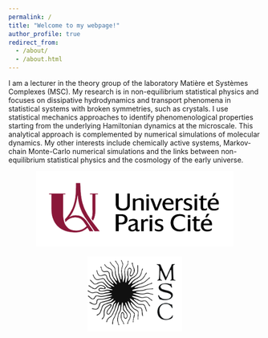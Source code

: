 ```yaml
---
permalink: /
title: "Welcome to my webpage!"
author_profile: true
redirect_from: 
  - /about/
  - /about.html
---
```




I am a lecturer in the theory group of the laboratory Matière et Systèmes Complexes (MSC). My research is in non-equilibrium statistical physics and focuses on dissipative hydrodynamics and transport phenomena in statistical systems with broken symmetries, such as crystals. I use statistical mechanics approaches to identify phenomenological properties starting from the underlying Hamiltonian dynamics at the microscale. This analytical approach is complemented by numerical simulations of molecular dynamics. My other interests include chemically active systems, Markov-chain Monte-Carlo numerical simulations and the links between non-equilibrium statistical physics and the cosmology of the early universe.

<div style="display: flex; justify-content: center; gap: 20px; flex-wrap: wrap;">
  <img src="/images//Logo_UPC.pdf" alt="Logo_UPC" style="height: 150px; width: auto;">
  <img src="/images/Logo_MSC.pdf" alt="Logo_MSC" style="height: 150px; width: auto;">
</div>